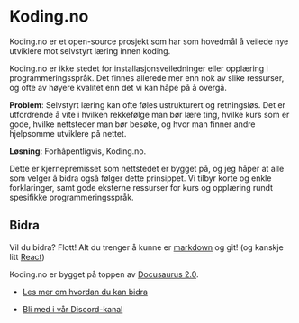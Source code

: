 # Koding.no

Koding.no er et open-source prosjekt som har som hovedmål å veilede nye utviklere mot selvstyrt læring innen koding.

Koding.no er ikke stedet for installasjonsveiledninger eller opplæring i programmeringsspråk. Det finnes allerede mer enn nok av slike ressurser, og ofte av høyere kvalitet enn det vi kan håpe på å overgå.

**Problem**: Selvstyrt læring kan ofte føles ustrukturert og retningsløs. Det er utfordrende å vite i hvilken rekkefølge man bør lære ting, hvilke kurs som er gode, hvilke nettsteder man bør besøke, og hvor man finner andre hjelpsomme utviklere på nettet.

**Løsning**: Forhåpentligvis, Koding.no.

Dette er kjernepremisset som nettstedet er bygget på, og jeg håper at alle som velger å bidra også følger dette prinsippet. Vi tilbyr korte og enkle forklaringer, samt gode eksterne ressurser for kurs og opplæring rundt spesifikke programmeringsspråk.

## Bidra

Vil du bidra? Flott! Alt du trenger å kunne er [markdown](https://www.markdownguide.org/) og git! (og kanskje litt [React](https://react.dev))

Koding.no er bygget på toppen av [Docusaurus 2.0](https://docusaurus.io/).

- [Les mer om hvordan du kan bidra](https://koding.no/bidra)

- [Bli med i vår Discord-kanal](https://discord.gg/gxtAr4SzWs)
